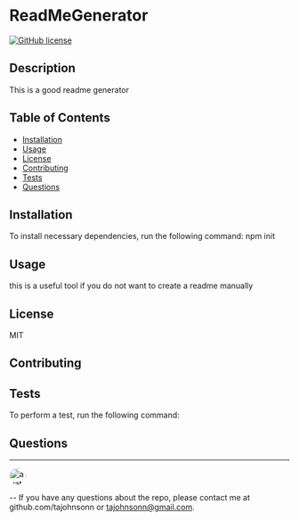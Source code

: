 

# ReadMeGenerator 
[![GitHub license](https://img.shields.io/github/license/Naereen/StrapDown.js.svg)](https://github.com/Naereen/StrapDown.js/blob/master/LICENSE)


## Description
This is a good readme generator 



## Table of Contents
* [Installation](#Installation)
* [Usage](#Usage)
* [License](#License)
* [Contributing](#Contributing)
* [Tests](#Tests)
* [Questions](#Questions)



## Installation
To install necessary dependencies, run the following command:
npm init 

## Usage
this is a useful tool if you do not want to create a readme manually 

## License
MIT 
## Contributing

## Tests
To perform a test, run the following command:



## Questions


---

<img src="https://avatars0.githubusercontent.com/u/57122209?s=460&v=4"
alt="avatar" style="border-radius: 16px" width="30" />

--
If you have any questions about the repo, please contact me at github.com/tajohnsonn or tajohnsonn@gmail.com.